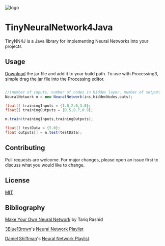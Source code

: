![logo](https://i.imgur.com/D6f4eJR.png)
# TinyNeuralNetwork4Java

TinyNN4J is a Java library for implementing Neural Networks into your projects


## Usage
[Download](https://github.com/anirudhgiri/TinyNN4J/raw/master/lib/TinyNN4J.jar) the jar file and add it to your build path.
To use with Processing3, simple drag the jar file into the Processing editor.
```java

//(number of inputs, number of nodes in hidden layer, number of outputs)
NeuralNetwork n = new NeuralNetwork(ins,hiddenNodes,outs);

float[] trainingInputs = {1.0,2.0,3.0};
float[] trainingOutputs = {0.5,0.7,0.9};

n.train(trainingInputs,trainingOutputs);

float[] testData = {5.0};
float outputs[] = n.test(testData);
```
## Contributing
Pull requests are welcome. For major changes, please open an issue first to discuss what you would like to change.

## License
[MIT](https://choosealicense.com/licenses/mit/)

## Bibliography
[Make Your Own Neural Network](https://www.amazon.com/gp/product/1530826608/) by Tariq Rashid

[3Blue1Brown](https://github.com/3b1b/)'s [Neural Network Playlist](https://www.youtube.com/playlist?list=PLZHQObOWTQDNU6R1_67000Dx_ZCJB-3pi/)

[Daniel Shiffman](https://github.com/shiffman/)'s [Neural Network Playlist](https://www.youtube.com/playlist?list=PLRqwX-V7Uu6aCibgK1PTWWu9by6XFdCfh/)
